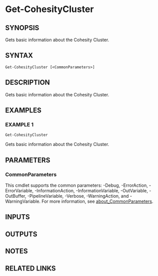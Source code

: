 
# Get-CohesityCluster

## SYNOPSIS
Gets basic information about the Cohesity Cluster.

## SYNTAX

```
Get-CohesityCluster [<CommonParameters>]
```

## DESCRIPTION
Gets basic information about the Cohesity Cluster.

## EXAMPLES

### EXAMPLE 1
```
Get-CohesityCluster
```

Gets basic information about the Cohesity Cluster.

## PARAMETERS

### CommonParameters
This cmdlet supports the common parameters: -Debug, -ErrorAction, -ErrorVariable, -InformationAction, -InformationVariable, -OutVariable, -OutBuffer, -PipelineVariable, -Verbose, -WarningAction, and -WarningVariable. For more information, see [about_CommonParameters](http://go.microsoft.com/fwlink/?LinkID=113216).

## INPUTS

## OUTPUTS

## NOTES

## RELATED LINKS

